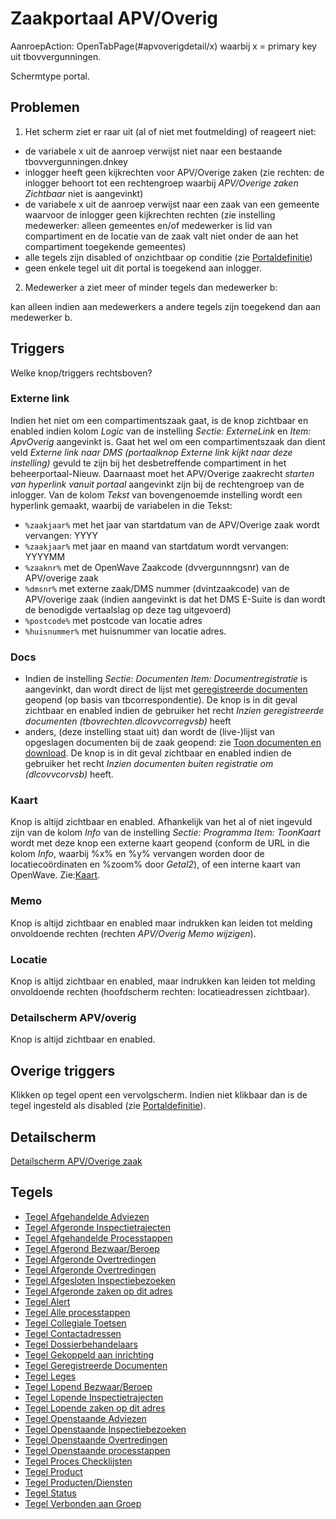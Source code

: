 # Zaakportaal APV/Overig

AanroepAction: OpenTabPage(#apvoverigdetail/x) waarbij x = primary key uit tbovvergunningen.

Schermtype portal.

## Problemen

1. Het scherm ziet er raar uit (al of niet met foutmelding) of reageert niet:

- de variabele x uit de aanroep verwijst niet naar een bestaande tbovvergunningen.dnkey
- inlogger heeft geen kijkrechten voor APV/Overige zaken (zie rechten: de inlogger behoort tot een rechtengroep waarbij _APV/Overige zaken Zichtbaar_ niet is aangevinkt)
- de variabele x uit de aanroep verwijst naar een zaak van een gemeente waarvoor de inlogger geen kijkrechten rechten (zie instelling medewerker: alleen gemeentes en/of medewerker is lid van compartiment en de locatie van de zaak valt niet onder de aan het compartiment toegekende gemeentes)
- alle tegels zijn disabled of onzichtbaar op conditie (zie [Portaldefinitie](/docs/instellen_inrichten/portaldefinitie.md))
- geen enkele tegel uit dit portal is toegekend aan inlogger.

2. Medewerker a ziet meer of minder tegels dan medewerker b:

kan alleen indien aan medewerkers a andere tegels zijn toegekend dan aan medewerker b.

## Triggers

Welke knop/triggers rechtsboven?

### Externe link

Indien het niet om een compartimentszaak gaat, is de knop zichtbaar en enabled indien kolom _Logic_ van de instelling _Sectie: ExterneLink_ en _Item: ApvOverig_ aangevinkt is. Gaat het wel om een compartimentszaak dan dient veld _Externe link naar DMS (portaalknop Externe link kijkt naar deze instelling)_ gevuld te zijn bij het desbetreffende compartiment in het beheerportaal-Nieuw. Daarnaast moet het APV/Overige zaakrecht _starten van hyperlink vanuit portaal_ aangevinkt zijn bij de rechtengroep van de inlogger. Van de kolom _Tekst_ van bovengenoemde instelling wordt een hyperlink gemaakt, waarbij de variabelen in die Tekst:

- `%zaakjaar%` met het jaar van startdatum van de APV/Overige zaak wordt vervangen: YYYY
- `%zaakjaar%` met jaar en maand van startdatum wordt vervangen: YYYYMM
- `%zaaknr%` met de OpenWave Zaakcode (dvvergunnngsnr) van de APV/overige zaak
- `%dmsnr%` met externe zaak/DMS nummer (dvintzaakcode) van de APV/overige zaak (indien aangevinkt is dat het DMS E-Suite is dan wordt de benodigde vertaalslag op deze tag uitgevoerd)
- `%postcode%` met postcode van locatie adres
- `%huisnummer%` met huisnummer van locatie adres.

### Docs

- Indien de instelling _Sectie: Documenten Item: Documentregistratie_ is aangevinkt, dan wordt direct de lijst met [geregistreerde documenten](/docs/probleemoplossing/module_overstijgende_schermen/geregistreerde_documenten.md) geopend (op basis van tbcorrespondentie). De knop is in dit geval zichtbaar en enabled indien de gebruiker het recht _Inzien geregistreerde documenten (tbovrechten.dlcovvcorregvsb)_ heeft
- anders, (deze instelling staat uit) dan wordt de (live-)lijst van opgeslagen documenten bij de zaak geopend: zie [Toon documenten en download](/docs/probleemoplossing/programmablokken/toon_documenten_en_download.md). De knop is in dit geval zichtbaar en enabled indien de gebruiker het recht _Inzien documenten buiten registratie om (dlcovvcorvsb)_ heeft.

### Kaart

Knop is altijd zichtbaar en enabled. Afhankelijk van het al of niet ingevuld zijn van de kolom _Info_ van de instelling _Sectie: Programma Item: ToonKaart_ wordt met deze knop een externe kaart geopend (conform de URL in die kolom _Info_, waarbij %x% en %y% vervangen worden door de locatiecoördinaten en %zoom% door _Getal2_), of een interne kaart van OpenWave. Zie:[Kaart](/docs/probleemoplossing/module_overstijgende_schermen/kaart.md).

### Memo

Knop is altijd zichtbaar en enabled maar indrukken kan leiden tot melding onvoldoende rechten (rechten _APV/Overig Memo wijzigen_).

### Locatie

Knop is altijd zichtbaar en enabled, maar indrukken kan leiden tot melding onvoldoende rechten (hoofdscherm rechten: locatieadressen zichtbaar).

### Detailscherm APV/overig

Knop is altijd zichtbaar en enabled.

## Overige triggers

Klikken op tegel opent een vervolgscherm. Indien niet klikbaar dan is de tegel ingesteld als disabled (zie [Portaldefinitie](/docs/instellen_inrichten/portaldefinitie.md)).

## Detailscherm

[Detailscherm APV/Overige zaak](/docs/probleemoplossing/portalen_en_moduleschermen/zaakportaal_apv_overig/detailscherm_apv_overige_zaak.md)

## Tegels

- [Tegel Afgehandelde Adviezen](/docs/probleemoplossing/portalen_en_moduleschermen/zaakportaal_apv_overig/tegel_afgehandelde_adviezen.md)
- [Tegel Afgeronde Inspectietrajecten](/docs/probleemoplossing/portalen_en_moduleschermen/zaakportaal_apv_overig/tegel_afgehandelde_inspectietrajecten.md)
- [Tegel Afgehandelde Processtappen](/docs/probleemoplossing/portalen_en_moduleschermen/zaakportaal_apv_overig/tegel_afgehandelde_processtappen.md)
- [Tegel Afgerond Bezwaar/Beroep](/docs/probleemoplossing/portalen_en_moduleschermen/zaakportaal_apv_overig/tegel_afgerond_bezwaar_beroep.md)
- [Tegel Afgeronde Overtredingen](/docs/probleemoplossing/portalen_en_moduleschermen/zaakportaal_apv_overig/tegel_afgeronde_issues.md)
- [Tegel Afgeronde Overtredingen](/docs/probleemoplossing/portalen_en_moduleschermen/zaakportaal_apv_overig/tegel_afgeronde_issues.md)
- [Tegel Afgesloten Inspectiebezoeken](/docs/probleemoplossing/portalen_en_moduleschermen/zaakportaal_apv_overig/tegel_afgesloten_inspectiebezoeken.md)
- [Tegel Afgeronde zaken op dit adres](/docs/probleemoplossing/portalen_en_moduleschermen/zaakportaal_apv_overig/tegel_afgesloten_zaken_op_dit_adres.md)
- [Tegel Alert](/docs/probleemoplossing/portalen_en_moduleschermen/zaakportaal_apv_overig/tegel_alert.md)
- [Tegel Alle processtappen](/docs/probleemoplossing/portalen_en_moduleschermen/zaakportaal_apv_overig/tegel_alle_processtappen.md)
- [Tegel Collegiale Toetsen](/docs/probleemoplossing/portalen_en_moduleschermen/zaakportaal_apv_overig/tegel_collegiale_toetsen.md)
- [Tegel Contactadressen](/docs/probleemoplossing/portalen_en_moduleschermen/zaakportaal_apv_overig/tegel_contactadressen.md)
- [Tegel Dossierbehandelaars](/docs/probleemoplossing/portalen_en_moduleschermen/zaakportaal_apv_overig/tegel_dossierbehandelaars.md)
- [Tegel Gekoppeld aan inrichting](/docs/probleemoplossing/portalen_en_moduleschermen/zaakportaal_apv_overig/tegel_gekoppeld_aan_inrichting.md)
- [Tegel Geregistreerde Documenten](/docs/probleemoplossing/portalen_en_moduleschermen/zaakportaal_apv_overig/tegel_geregistreerde_documenten.md)
- [Tegel Leges](/docs/probleemoplossing/portalen_en_moduleschermen/zaakportaal_apv_overig/tegel_leges.md)
- [Tegel Lopend Bezwaar/Beroep](/docs/probleemoplossing/portalen_en_moduleschermen/zaakportaal_apv_overig/tegel_lopend_bezwaar_beroep.md)
- [Tegel Lopende Inspectietrajecten](/docs/probleemoplossing/portalen_en_moduleschermen/zaakportaal_apv_overig/tegel_lopende_inspectietrajecten.md)
- [Tegel Lopende zaken op dit adres](/docs/probleemoplossing/portalen_en_moduleschermen/zaakportaal_apv_overig/tegel_lopende_zaken_op_dit_adres.md)
- [Tegel Openstaande Adviezen](/docs/probleemoplossing/portalen_en_moduleschermen/zaakportaal_apv_overig/tegel_openstaande_adviezen.md)
- [Tegel Openstaande Inspectiebezoeken](/docs/probleemoplossing/portalen_en_moduleschermen/zaakportaal_apv_overig/tegel_openstaande_inspectiebezoeken.md)
- [Tegel Openstaande Overtredingen](/docs/probleemoplossing/portalen_en_moduleschermen/zaakportaal_apv_overig/tegel_openstaande_issues.md)
- [Tegel Openstaande processtappen](/docs/probleemoplossing/portalen_en_moduleschermen/zaakportaal_apv_overig/tegel_openstaande_processtappen.md)
- [Tegel Proces Checklijsten](/docs/probleemoplossing/portalen_en_moduleschermen/zaakportaal_apv_overig/tegel_proces_checklijsten.md)
- [Tegel Product](/docs/probleemoplossing/portalen_en_moduleschermen/zaakportaal_apv_overig/tegel_product.md)
- [Tegel Producten/Diensten](/docs/probleemoplossing/portalen_en_moduleschermen/zaakportaal_apv_overig/tegel_producten_diensten.md)
- [Tegel Status](/docs/probleemoplossing/portalen_en_moduleschermen/zaakportaal_apv_overig/tegel_status.md)
- [Tegel Verbonden aan Groep](/docs/probleemoplossing/portalen_en_moduleschermen/zaakportaal_apv_overig/tegel_verbonden_aan_groep.md)
